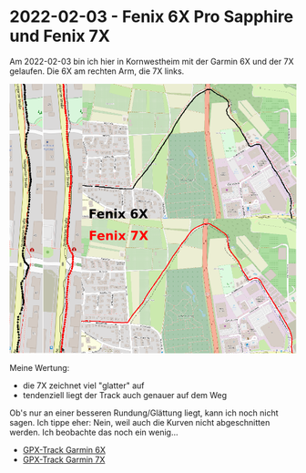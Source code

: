 2022-02-03 - Fenix 6X Pro Sapphire und Fenix 7X
===============================================

Am 2022-02-03 bin ich hier in Kornwestheim mit der
Garmin 6X und der 7X gelaufen. Die 6X am rechten Arm, die 7X links.

![Vergleich 6X-7X](images/2022-02-03_vergleich.png)

Meine Wertung:

- die 7X zeichnet viel "glatter" auf
- tendenziell liegt der Track auch genauer auf dem Weg

Ob's nur an einer besseren Rundung/Glättung liegt, kann ich noch nicht sagen.
Ich tippe eher: Nein, weil auch die Kurven nicht abgeschnitten werden. Ich beobachte das noch ein wenig...

- [GPX-Track Garmin 6X](data/2022-02-03_6x.gpx.xz)
- [GPX-Track Garmin 7X](data/2022-02-03_7x.gpx.xz)
